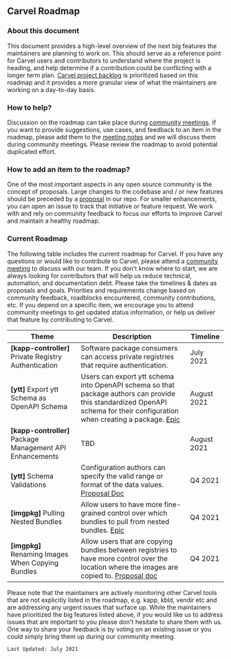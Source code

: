 ## Carvel Roadmap

### About this document
This document provides a high-level overview of the next big features the maintainers are planning to work on. This should serve as a reference point for Carvel users and contributors to understand where the project is heading, and help determine if a contribution could be conflicting with a longer term plan. [Carvel project backlog](https://app.zenhub.com/workspaces/carvel-backlog-6013063a24147d0011410709/) is prioritized based on this roadmap and it provides a more granular view of what the maintainers are working on a day-to-day basis.  

### How to help?
Discussion on the roadmap can take place during [community meetings](https://carvel.dev/community/). If you want to provide suggestions, use cases, and feedback to an item in the roadmap, please add them to the [meeting notes](https://hackmd.io/F7g3RT2hR3OcIh-Iznk2hw) and we will discuss them during community meetings. Please review the roadmap to avoid potential duplicated effort.

### How to add an item to the roadmap?
One of the most important aspects in any open source community is the concept of proposals. Large changes to the codebase and / or new features should be preceded by a [proposal](https://github.com/vmware-tanzu/carvel-community/tree/develop/proposals) in our repo.
For smaller enhancements, you can open an issue to track that initiative or feature request.
We work with and rely on community feedback to focus our efforts to improve Carvel and maintain a healthy roadmap.

### Current Roadmap
The following table includes the current roadmap for Carvel. If you have any questions or would like to contribute to Carvel, please attend a [community meeting](https://carvel.dev/community/) to discuss with our team. If you don't know where to start, we are always looking for contributors that will help us reduce technical, automation, and documentation debt.
Please take the timelines & dates as proposals and goals. Priorities and requirements change based on community feedback, roadblocks encountered, community contributions, etc. If you depend on a specific item, we encourage you to attend community meetings to get updated status information, or help us deliver that feature by contributing to Carvel.



|Theme|Description|Timeline|
|---|---|---|
|**[kapp-controller]** Private Registry Authentication | Software package consumers can access private registries that require authentication. | July 2021 |
|**[ytt]** Export ytt Schema as OpenAPI Schema|Users can export ytt schema into OpenAPI schema so that package authors can provide this standardized OpenAPI schema for their configuration when creating a package. [Epic](https://app.zenhub.com/workspaces/carvel-backlog-6013063a24147d0011410709/issues/vmware-tanzu/carvel-ytt/357) |August 2021|
|**[kapp-controller]** Package Management API Enhancements| TBD | August 2021|
|**[ytt]** Schema Validations|Configuration authors can specify the valid range or format of the data values. [Proposal Doc](https://hackmd.io/pODV3wzbT56MbQTxbQOOKQ#Part-7-Validating-Documents) |Q4 2021|
|**[imgpkg]** Pulling Nested Bundles| Allow users to have more fine-grained control over which bundles to pull from nested bundles. [Epic](https://app.zenhub.com/workspaces/carvel-backlog-6013063a24147d0011410709/issues/vmware-tanzu/carvel-imgpkg/120) |Q4 2021|
|**[imgpkg]** Renaming Images When Copying Bundles | Allow users that are copying bundles between registries to have more control over the location where the images are copied to. [Proposal doc](https://github.com/vmware-tanzu/carvel-community/tree/003-copy-bundles-with-rename/proposals/imgpkg/003-copy-bundles-with-rename) |Q4 2021|

Please note that the maintainers are actively monitoring other Carvel tools that are not explicitly listed in the roadmap, e.g. kapp, kbld, vendir etc and are addressing any urgent issues that surface up. While the maintainers have prioritized the big features listed above, if you would like us to address issues that are important to you please don't hesitate to share them with us. One way to share your feedback is by voting on an existing issue or you could simply bring them up during our community meeting. 

`Last Updated: July 2021`
